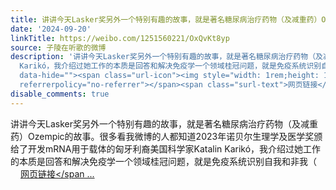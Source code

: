 ```yaml
---
title: 讲讲今天Lasker奖另外一个特别有趣的故事，就是著名糖尿病治疗药物（及减重药）Ozempic的故事。很多看我微博的人都知道2023年诺贝尔生理学及医学奖颁给了开发mRN...
date: '2024-09-20'
linkTitle: https://weibo.com/1251560221/OxQvKt8yp
source: 子陵在听歌的微博
description: '讲讲今天Lasker奖另外一个特别有趣的故事，就是著名糖尿病治疗药物（及减重药）Ozempic的故事。很多看我微博的人都知道2023年诺贝尔生理学及医学奖颁给了开发mRNA用于载体的匈牙利裔美国科学家Katalin
  Karikó，我介绍过她工作的本质是回答和解决免疫学一个领域桂冠问题，就是免疫系统识别自我和非我（<a href="https://weibo.com/1251560221/4952577232602057"
  data-hide=""><span class="url-icon"><img style="width: 1rem;height: 1rem" src="https://h5.sinaimg.cn/upload/2015/09/25/3/timeline_card_small_web_default.png"
  referrerpolicy="no-referrer"></span><span class="surl-text">网页链接</span ...'
disable_comments: true
---
```

讲讲今天Lasker奖另外一个特别有趣的故事，就是著名糖尿病治疗药物（及减重药）Ozempic的故事。很多看我微博的人都知道2023年诺贝尔生理学及医学奖颁给了开发mRNA用于载体的匈牙利裔美国科学家Katalin Karikó，我介绍过她工作的本质是回答和解决免疫学一个领域桂冠问题，就是免疫系统识别自我和非我（<a href="https://weibo.com/1251560221/4952577232602057" data-hide=""><span class="url-icon"><img style="width: 1rem;height: 1rem" src="https://h5.sinaimg.cn/upload/2015/09/25/3/timeline_card_small_web_default.png" referrerpolicy="no-referrer"></span><span class="surl-text">网页链接</span ...